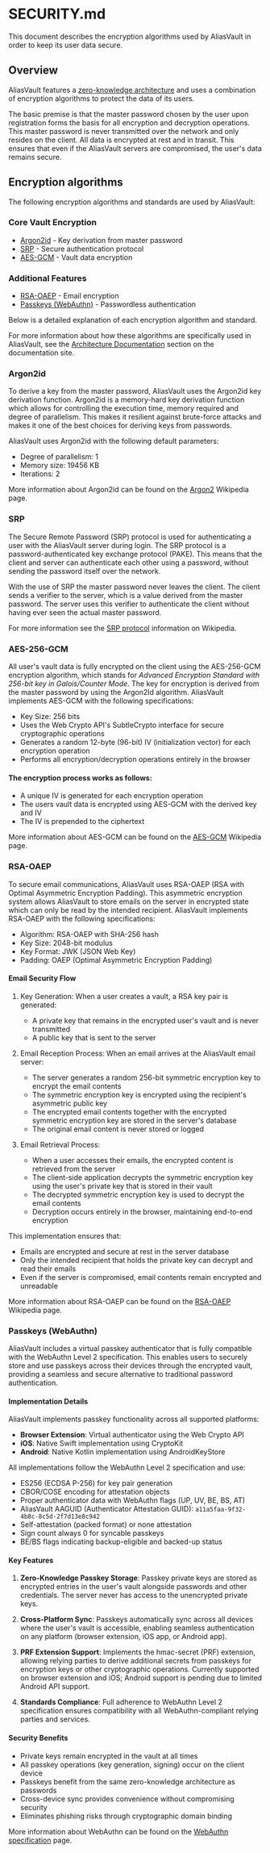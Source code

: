 # SECURITY.md
This document describes the encryption algorithms used by AliasVault in order to keep its user data secure.

## Overview
AliasVault features a [zero-knowledge architecture](https://en.wikipedia.org/wiki/Zero-knowledge_service) and uses a combination of encryption algorithms to protect the data of its users.

The basic premise is that the master password chosen by the user upon registration forms the basis for all encryption
and decryption operations. This master password is never transmitted over the network and only resides on the client.
All data is encrypted at rest and in transit. This ensures that even if the AliasVault servers are compromised,
the user's data remains secure.

## Encryption algorithms
The following encryption algorithms and standards are used by AliasVault:

### Core Vault Encryption
- [Argon2id](#argon2id) - Key derivation from master password
- [SRP](#srp) - Secure authentication protocol
- [AES-GCM](#aes-gcm) - Vault data encryption

### Additional Features
- [RSA-OAEP](#rsa-oaep) - Email encryption
- [Passkeys (WebAuthn)](#passkeys-webauthn) - Passwordless authentication

Below is a detailed explanation of each encryption algorithm and standard.

For more information about how these algorithms are specifically used in AliasVault, see the [Architecture Documentation](https://docs.aliasvault.net/architecture) section on the documentation site.

### Argon2id
To derive a key from the master password, AliasVault uses the Argon2id key derivation function. Argon2id is a memory-hard
key derivation function which allows for controlling the execution time, memory required and degree of parallelism.
This makes it resilient against brute-force attacks and makes it one of the best choices for deriving keys from passwords.

AliasVault uses Argon2id with the following default parameters:
- Degree of parallelism: 1
- Memory size: 19456 KB
- Iterations: 2

More information about Argon2id can be found on the [Argon2](https://en.wikipedia.org/wiki/Argon2) Wikipedia page.

### SRP
The Secure Remote Password (SRP) protocol is used for authenticating a user with the AliasVault server during login.
The SRP protocol is a password-authenticated key exchange protocol (PAKE). This means that the client and server can
authenticate each other using a password, without sending the password itself over the network.

With the use of SRP the master password never leaves the client. The client sends a verifier to the server,
which is a value derived from the master password. The server uses this verifier to authenticate the client without
having ever seen the actual master password.

For more information see the [SRP protocol](https://en.wikipedia.org/wiki/Secure_Remote_Password_protocol) information on Wikipedia.

### AES-256-GCM
All user's vault data is fully encrypted on the client using the AES-256-GCM encryption algorithm, which stands for
*Advanced Encryption Standard with 256-bit key in Galois/Counter Mode*. The key for encryption is derived from the
master password by using the Argon2Id algorithm. AliasVault implements AES-GCM with the following specifications:

- Key Size: 256 bits
- Uses the Web Crypto API's SubtleCrypto interface for secure cryptographic operations
- Generates a random 12-byte (96-bit) IV (initialization vector) for each encryption operation
- Performs all encryption/decryption operations entirely in the browser

#### The encryption process works as follows:
- A unique IV is generated for each encryption operation
- The users vault data is encrypted using AES-GCM with the derived key and IV
- The IV is prepended to the ciphertext

More information about AES-GCM can be found on the [AES-GCM](https://en.wikipedia.org/wiki/Galois/Counter_Mode) Wikipedia page.

### RSA-OAEP
To secure email communications, AliasVault uses RSA-OAEP (RSA with Optimal Asymmetric Encryption Padding). This asymmetric
encryption system allows AliasVault to store emails on the server in encrypted state which can only be read by the
intended recipient. AliasVault implements RSA-OAEP with the following specifications:
- Algorithm: RSA-OAEP with SHA-256 hash
- Key Size: 2048-bit modulus
- Key Format: JWK (JSON Web Key)
- Padding: OAEP (Optimal Asymmetric Encryption Padding)

#### Email Security Flow
1. Key Generation: When a user creates a vault, a RSA key pair is generated:
   - A private key that remains in the encrypted user's vault and is never transmitted
   - A public key that is sent to the server

2. Email Reception Process: When an email arrives at the AliasVault email server:
   - The server generates a random 256-bit symmetric encryption key to encrypt the email contents
   - The symmetric encryption key is encrypted using the recipient's asymmetric public key
   - The encrypted email contents together with the encrypted symmetric encryption key are stored in the server's database
   - The original email content is never stored or logged

3. Email Retrieval Process:
   - When a user accesses their emails, the encrypted content is retrieved from the server
   - The client-side application decrypts the symmetric encryption key using the user's private key that is stored in their vault
   - The decrypted symmetric encryption key is used to decrypt the email contents
   - Decryption occurs entirely in the browser, maintaining end-to-end encryption

This implementation ensures that:
- Emails are encrypted and secure at rest in the server database
- Only the intended recipient that holds the private key can decrypt and read their emails
- Even if the server is compromised, email contents remain encrypted and unreadable

More information about RSA-OAEP can be found on the [RSA-OAEP](https://en.wikipedia.org/wiki/Optimal_asymmetric_encryption_padding) Wikipedia page.

### Passkeys (WebAuthn)
AliasVault includes a virtual passkey authenticator that is fully compatible with the WebAuthn Level 2 specification. This enables users to securely store and use passkeys across their devices through the encrypted vault, providing a seamless and secure alternative to traditional password authentication.

#### Implementation Details
AliasVault implements passkey functionality across all supported platforms:
- **Browser Extension**: Virtual authenticator using the Web Crypto API
- **iOS**: Native Swift implementation using CryptoKit
- **Android**: Native Kotlin implementation using AndroidKeyStore

All implementations follow the WebAuthn Level 2 specification and use:
- ES256 (ECDSA P-256) for key pair generation
- CBOR/COSE encoding for attestation objects
- Proper authenticator data with WebAuthn flags (UP, UV, BE, BS, AT)
- AliasVault AAGUID (Authenticator Attestation GUID): `a11a5faa-9f32-4b8c-8c5d-2f7d13e8c942`
- Self-attestation (packed format) or none attestation
- Sign count always 0 for syncable passkeys
- BE/BS flags indicating backup-eligible and backed-up status

#### Key Features
1. **Zero-Knowledge Passkey Storage**: Passkey private keys are stored as encrypted entries in the user's vault alongside passwords and other credentials. The server never has access to the unencrypted private keys.

2. **Cross-Platform Sync**: Passkeys automatically sync across all devices where the user's vault is accessible, enabling seamless authentication on any platform (browser extension, iOS app, or Android app).

3. **PRF Extension Support**: Implements the hmac-secret (PRF) extension, allowing relying parties to derive additional secrets from passkeys for encryption keys or other cryptographic operations. Currently supported on browser extension and iOS; Android support is pending due to limited Android API support.

4. **Standards Compliance**: Full adherence to WebAuthn Level 2 specification ensures compatibility with all WebAuthn-compliant relying parties and services.

#### Security Benefits
- Private keys remain encrypted in the vault at all times
- All passkey operations (key generation, signing) occur on the client device
- Passkeys benefit from the same zero-knowledge architecture as passwords
- Cross-device sync provides convenience without compromising security
- Eliminates phishing risks through cryptographic domain binding

More information about WebAuthn can be found on the [WebAuthn specification](https://www.w3.org/TR/webauthn-2/) page.
